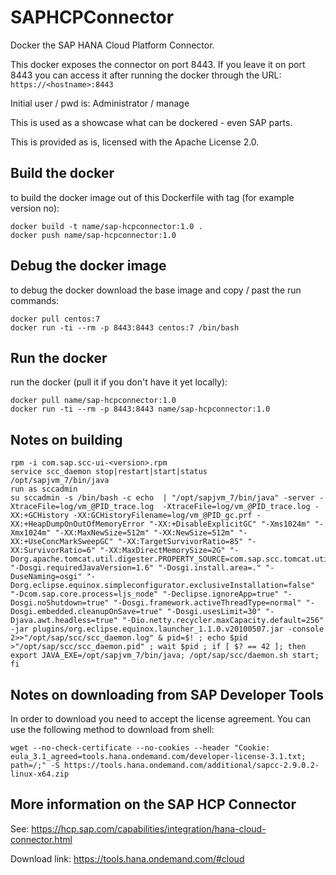 # SAPHCPConnector
Docker the SAP HANA Cloud Platform Connector.

This docker exposes the connector on port 8443. If you leave it on port 8443 you can access it after running
the docker through the URL: ```https://<hostname>:8443```

Initial user / pwd is: Administrator / manage

This is used as a showcase what can be dockered - even SAP parts.

This is provided as is, licensed with the Apache License 2.0.

## Build the docker
to build the docker image out of this Dockerfile with tag (for example version no):
```
docker build -t name/sap-hcpconnector:1.0 .
docker push name/sap-hcpconnector:1.0
```

## Debug the docker image
to debug the docker download the base image and copy / past the run commands:
```
docker pull centos:7
docker run -ti --rm -p 8443:8443 centos:7 /bin/bash
```

## Run the docker
run the docker (pull it if you don't have it yet locally):
```
docker pull name/sap-hcpconnector:1.0
docker run -ti --rm -p 8443:8443 name/sap-hcpconnector:1.0
```

## Notes on building
```
rpm -i com.sap.scc-ui-<version>.rpm
service scc_daemon stop|restart|start|status
/opt/sapjvm_7/bin/java
run as sccadmin
su sccadmin -s /bin/bash -c echo  | "/opt/sapjvm_7/bin/java" -server -XtraceFile=log/vm_@PID_trace.log  -XtraceFile=log/vm_@PID_trace.log -XX:+GCHistory -XX:GCHistoryFilename=log/vm_@PID_gc.prf -XX:+HeapDumpOnOutOfMemoryError "-XX:+DisableExplicitGC" "-Xms1024m" "-Xmx1024m" "-XX:MaxNewSize=512m" "-XX:NewSize=512m" "-XX:+UseConcMarkSweepGC" "-XX:TargetSurvivorRatio=85" "-XX:SurvivorRatio=6" "-XX:MaxDirectMemorySize=2G" "-Dorg.apache.tomcat.util.digester.PROPERTY_SOURCE=com.sap.scc.tomcat.utils.PropertyDigester" "-Dosgi.requiredJavaVersion=1.6" "-Dosgi.install.area=." "-DuseNaming=osgi" "-Dorg.eclipse.equinox.simpleconfigurator.exclusiveInstallation=false" "-Dcom.sap.core.process=ljs_node" "-Declipse.ignoreApp=true" "-Dosgi.noShutdown=true" "-Dosgi.framework.activeThreadType=normal" "-Dosgi.embedded.cleanupOnSave=true" "-Dosgi.usesLimit=30" "-Djava.awt.headless=true" "-Dio.netty.recycler.maxCapacity.default=256"   -jar plugins/org.eclipse.equinox.launcher_1.1.0.v20100507.jar -console 2>>"/opt/sap/scc/scc_daemon.log" & pid=$! ; echo $pid >"/opt/sap/scc/scc_daemon.pid" ; wait $pid ; if [ $? == 42 ]; then export JAVA_EXE=/opt/sapjvm_7/bin/java; /opt/sap/scc/daemon.sh start; fi
```

## Notes on downloading from SAP Developer Tools
In order to download you need to accept the license agreement. You can use the following method
to download from shell:

```
wget --no-check-certificate --no-cookies --header "Cookie: eula_3.1_agreed=tools.hana.ondemand.com/developer-license-3.1.txt; path=/;" -S https://tools.hana.ondemand.com/additional/sapcc-2.9.0.2-linux-x64.zip
```

## More information on the SAP HCP Connector
See: https://hcp.sap.com/capabilities/integration/hana-cloud-connector.html

Download link: https://tools.hana.ondemand.com/#cloud
